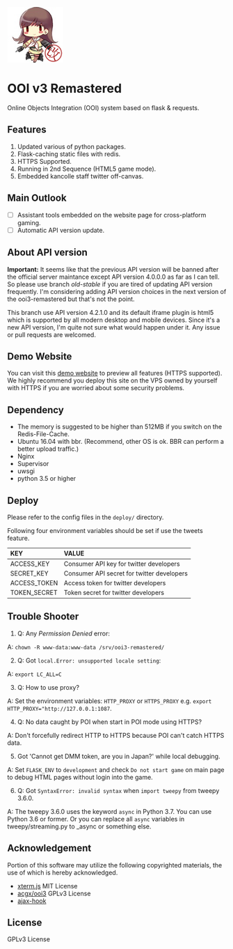 ![Header](https://raw.githubusercontent.com/EnderQIU/ooi3-remastered/master/static/img/logo.png)
# OOI v3 Remastered
Online Objects Integration (OOI) system based on flask & requests.

## Features
1. Updated various of python packages.
2. Flask-caching static files with redis.
3. HTTPS Supported.
4. Running in 2nd Sequence (HTML5 game mode).
5. Embedded kancolle staff twitter off-canvas.

## Main Outlook
- [ ] Assistant tools embedded on the website page for cross-platform gaming.
- [ ] Automatic API version update.

## About API version
**Important:** It seems like that the previous API version will be banned after the official server
maintance except API version 4.0.0.0 as far as I can tell. So please use branch *old-stable* if you are tired
of updating API version frequently. I'm considering adding API version choices in the next version
of the ooi3-remastered but that's not the point.


This branch use API version 4.2.1.0 and its default iframe plugin is html5 which is 
supported by all modern desktop and mobile devices. Since it's a new API version, I'm quite
not sure what would happen under it. Any issue or pull requests are welcomed.

## Demo Website
You can visit this [demo website](https://ooi.enderqiu.cn/) to preview all features (HTTPS supported).
We highly recommend you deploy this site on the VPS owned by yourself with HTTPS if you are worried
about some security problems.

## Dependency
- The memory is suggested to be higher than 512MB if you switch on the Redis-File-Cache.
- Ubuntu 16.04 with bbr. (Recommend, other OS is ok. BBR can perform a better upload traffic.)
- Nginx
- Supervisor
- uwsgi
- python 3.5 or higher

## Deploy
Please refer to the config files in the `deploy/` directory.

Following four environment variables should be set if use the tweets feature.

| KEY                | VALUE                                      |
| :----------------- | :----------------------------------------- |
| ACCESS_KEY         | Consumer API key for twitter developers    |
| SECRET_KEY         | Consumer API secret for twitter developers |
| ACCESS_TOKEN       | Access token for twitter developers        |
| TOKEN_SECRET       | Token secret for twitter developers        |

## Trouble Shooter
1. Q: Any *Permission Denied* error:

A: `chown -R www-data:www-data /srv/ooi3-remastered/`

2. Q: Got `local.Error: unsupported locale setting`:

A: `export LC_ALL=C`

3. Q: How to use proxy?

A: Set the environment variables: `HTTP_PROXY` or `HTTPS_PROXY` e.g. `export HTTP_PROXY="http://127.0.0.1:1087`.

4. Q: No data caught by POI when start in POI mode using HTTPS?

A: Don't forcefully redirect HTTP to HTTPS because POI can't catch HTTPS data.

5. Got 'Cannot get DMM token, are you in Japan?' while local debugging.

A: Set `FLASK_ENV` to `development` and check `Do not start game` on main page
   to debug HTML pages without login into the game.
   
6. Q: Got `SyntaxError: invalid syntax` when `import tweepy` from tweepy 3.6.0.

A: The tweepy 3.6.0 uses the keyword `async` in Python 3.7. You can use Python 3.6 or former. Or you can replace 
   all `async` variables in tweepy/streaming.py to _async or something else.
   
## Acknowledgement
Portion of this software may utilize the following copyrighted materials, the use of which is hereby acknowledged.

- [xterm.js](https://xtermjs.org) MIT License
- [acgx/ooi3](https://github.com/acgx/ooi3) GPLv3 License
- [ajax-hook](https://github.com/wendux/Ajax-hook)

## License
GPLv3 License
